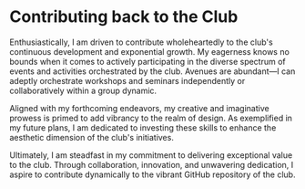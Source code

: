 # Contributing back to the Club

Enthusiastically, I am driven to contribute wholeheartedly to the club's continuous development and exponential growth. My eagerness knows no bounds when it comes to actively participating in the diverse spectrum of events and activities orchestrated by the club. Avenues are abundant—I can adeptly orchestrate workshops and seminars independently or collaboratively within a group dynamic.

Aligned with my forthcoming endeavors, my creative and imaginative prowess is primed to add vibrancy to the realm of design. As exemplified in my future plans, I am dedicated to investing these skills to enhance the aesthetic dimension of the club's initiatives.

Ultimately, I am steadfast in my commitment to delivering exceptional value to the club. Through collaboration, innovation, and unwavering dedication, I aspire to contribute dynamically to the vibrant GitHub repository of the club.
